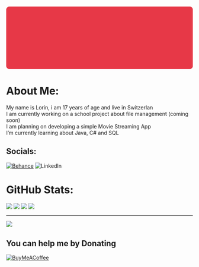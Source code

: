 ![](https://github.com/kynseh/kynseh/blob/master/ressources/GitHub%20Header%20-%20Kynseh.gif)

# About Me:
My name is Lorin, i am 17 years of age and live in Switzerlan
<br>I am currently working on a school project about file management (coming soon)
<br>I am planning on developing a simple Movie Streaming App
<br>I’m currently learning about Java, C# and SQL


## Socials:
[![Behance](https://img.shields.io/badge/Behance-1769ff?logo=behance&logoColor=white)](https://behance.net/xdlorin) ![LinkedIn](https://img.shields.io/badge/LinkedIn-%230077B5.svg?logo=linkedin&logoColor=white)

# GitHub Stats:
![](https://github-readme-stats.vercel.app/api?username=kynseh&theme=radical&hide_border=true&include_all_commits=false&count_private=false) 
![](https://github-readme-streak-stats.herokuapp.com/?user=kynseh&theme=radical&hide_border=true)
![](https://github-readme-stats.vercel.app/api/top-langs/?username=kynseh&theme=radical&hide_border=true&include_all_commits=false&count_private=false&layout=compact)
![](https://quotes-github-readme.vercel.app/api?type=horizontal&theme=radical)

---
[![](https://visitcount.itsvg.in/api?id=kynseh&icon=3&color=10)](https://visitcount.itsvg.in)

## You can help me by Donating
[![BuyMeACoffee](https://img.shields.io/badge/Buy%20Me%20a%20Coffee-ee4185?style=for-the-badge&logo=buy-me-a-coffee&logoColor=gold)](https://buymeacoffee.com/kynseh)
